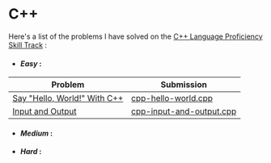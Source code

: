 # C++

Here's a list of the problems I have solved on the [C++ Language Proficiency Skill Track](https://www.hackerrank.com/domains/cpp) :

* #### **_Easy_** :

Problem | Submission
------- | ----------
[Say "Hello, World!" With C++](https://www.hackerrank.com/challenges/cpp-hello-world/problem) | [cpp-hello-world.cpp](cpp-hello-world.cpp)
[Input and Output](https://www.hackerrank.com/challenges/cpp-input-and-output/problem) | [cpp-input-and-output.cpp](cpp-input-and-output.cpp)

* #### **_Medium_** :

* #### **_Hard_** :
